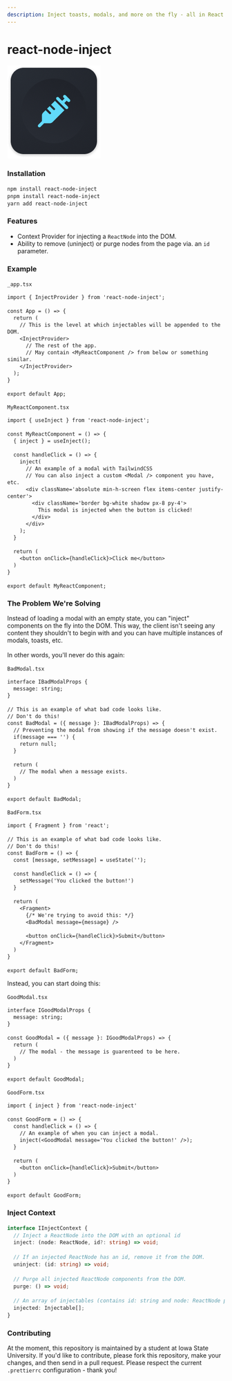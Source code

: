 ```yaml
---
description: Inject toasts, modals, and more on the fly - all in React!
---
```


# react-node-inject

![This is the official documentation for the react-node-inject package located here and the repository located here.](<.gitbook/assets/Group 3.png>)

### Installation

```bash
npm install react-node-inject
pnpm install react-node-inject
yarn add react-node-inject
```

### Features

* Context Provider for injecting a `ReactNode` into the DOM.
* Ability to remove (uninject) or purge nodes from the page via. an `id` parameter.

### Example

`_app.tsx`

```tsx
import { InjectProvider } from 'react-node-inject';

const App = () => {
  return (
    // This is the level at which injectables will be appended to the DOM.
    <InjectProvider>
      // The rest of the app.
      // May contain <MyReactComponent /> from below or something similar.
    </InjectProvider>
  );
}

export default App;
```

`MyReactComponent.tsx`

```tsx
import { useInject } from 'react-node-inject';

const MyReactComponent = () => {
  { inject } = useInject();

  const handleClick = () => {
    inject(
      // An example of a modal with TailwindCSS
      // You can also inject a custom <Modal /> component you have, etc.
      <div className='absolute min-h-screen flex items-center justify-center'>
        <div className='border bg-white shadow px-8 py-4'>
          This modal is injected when the button is clicked!
        </div>
      </div>
    );
  }

  return (
    <button onClick={handleClick}>Click me</button>
  )
}

export default MyReactComponent;
```

### The Problem We're Solving

Instead of loading a modal with an empty state, you can "inject" components on the fly into the DOM. This way, the client isn't seeing any content they shouldn't to begin with and you can have multiple instances of modals, toasts, etc.\
\
In other words, you'll never do this again:

`BadModal.tsx`

```tsx
interface IBadModalProps {
  message: string;
}

// This is an example of what bad code looks like.
// Don't do this!
const BadModal = ({ message }: IBadModalProps) => {
  // Preventing the modal from showing if the message doesn't exist.
  if(message === '') {
    return null;
  }

  return (
    // The modal when a message exists.
  )
}

export default BadModal;
```

`BadForm.tsx`

```tsx
import { Fragment } from 'react';

// This is an example of what bad code looks like.
// Don't do this!
const BadForm = () => {
  const [message, setMessage] = useState('');

  const handleClick = () => {
    setMessage('You clicked the button!')
  }

  return (
    <Fragment>
      {/* We're trying to avoid this: */}
      <BadModal message={message} />

      <button onClick={handleClick}>Submit</button>
    </Fragment>
  )
}

export default BadForm;
```

Instead, you can start doing this:

`GoodModal.tsx`

```tsx
interface IGoodModalProps {
  message: string;
}

const GoodModal = ({ message }: IGoodModalProps) => {
  return (
    // The modal - the message is guarenteed to be here.
  )
}

export default GoodModal;
```

`GoodForm.tsx`

```tsx
import { inject } from 'react-node-inject'

const GoodForm = () => {
  const handleClick = () => {
    // An example of when you can inject a modal.
    inject(<GoodModal message='You clicked the button!' />);
  }

  return (
    <button onClick={handleClick}>Submit</button>
  )
}

export default GoodForm;
```

### Inject Context

```typescript
interface IInjectContext {
  // Inject a ReactNode into the DOM with an optional id
  inject: (node: ReactNode, id?: string) => void;

  // If an injected ReactNode has an id, remove it from the DOM.
  uninject: (id: string) => void;

  // Purge all injected ReactNode components from the DOM.
  purge: () => void;

  // An array of injectables (contains id: string and node: ReactNode properties)
  injected: Injectable[];
}
```

### Contributing

At the moment, this repository is maintained by a student at Iowa State University. If you'd like to contribute, please fork this repository, make your changes, and then send in a pull request. Please respect the current `.prettierrc` configuration - thank you!
